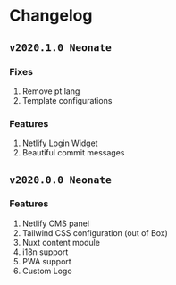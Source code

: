 # Changelog

## `v2020.1.0 Neonate`

### Fixes

1. Remove pt lang
2. Template configurations

### Features

1. Netlify Login Widget
2. Beautiful commit messages

## `v2020.0.0 Neonate`

### Features

1. Netlify CMS panel
2. Tailwind CSS configuration (out of Box)
3. Nuxt content module
4. i18n support
5. PWA support
6. Custom Logo
